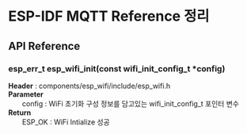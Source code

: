 # ESP-IDF MQTT Reference 정리

## API Reference
### esp_err_t esp_wifi_init(const wifi_init_config_t *config)
<b>Header</b> : components/esp_wifi/include/esp_wifi.h
<br>
<b>Parameter</b>
<br>
　　config : WiFi 초기화 구성 정보를 담고있는 wifi_init_config_t 포인터 변수
<br>
<b>Return</b>
<br>
　　ESP_OK : WiFi Intialize 성공

